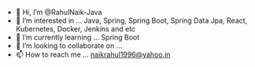 - 👋 Hi, I’m @RahulNaik-Java
- 👀 I’m interested in ... Java, Spring, Spring Boot, Spring Data Jpa, React, Kubernetes, Docker, Jenkins and etc
- 🌱 I’m currently learning ... Spring Boot 
- 💞️ I’m looking to collaborate on ...
- 📫 How to reach me ... naikrahul1996@yahoo.in

<!---
RahulNaik-Java/RahulNaik-Java is a ✨ special ✨ repository because its `README.md` (this file) appears on your GitHub profile.
You can click the Preview link to take a look at your changes.
--->
